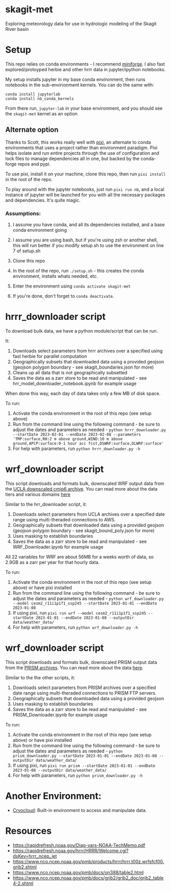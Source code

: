 # skagit-met
Exploring meteorology data for use in hydrologic modeling of the Skagit River basin

# Setup
This repo relies on conda environments - I recommend [miniforge](https://github.com/conda-forge/miniforge). I also fast explored/protoyped herbie and other hrrr data in jupyter/ipython notebooks. 

My setup installs jupyter in my base conda environment, then runs notebooks in the sub-envirionment kernels. You can do the same with:

```
conda install jupyterlab
conda install nb_conda_kernels
```

From there run, `jupyter-lab` in your base environment, and you should see the `skagit-met` kernel as an option

## Alternate option
Thanks to Scott, this works really well with [pixi](https://pixi.sh/latest/), an alternate to conda environments that uses a project rather than environment paradigm. Pixi helps isolate and run entire projects through the use of configuration and lock files to manage dependencies all in one, but backed by the conda-forge repos and pypi. 

To use pixi, install it on your machine, clone this repo, then run `pixi install` in the root of the repo.

To play around with the jupyter notebooks, just run `pixi run nb`, and a local instance of jupyter will be launched for you with all the necessary packages and dependencies. It's quite magic. 

### Assumptions:
1. I assume you have conda, and all its dependencies installed, and a base conda environment going
2. I assume you are using bash, but if you're using zsh or another shell, this will run better if you modify setup.sh to use the environment on line 7 of setup.sh

1. Clone this repo
2. In the root of the repo, run `./setup.sh` - this creates the conda environment, installs whats needed, etc.  
3. Enter the environment using `conda activate skagit-met`
4. If you're done, don't forget to `conda deactivate`.

# hrrr_downloader script
To download bulk data, we have a python module/script that can be run.

It:
1. Downloads select parameters from hrrr archives over a specified  using fast herbie for parallel computation
2. Geographically subsets that downloaded data using a provided geojson (geojson polygon boundary - see skagit_boundaries.json for more)
3. Cleans up all data that is not geographically subsetted
4. Saves the data as a zarr store to be read and manipulated - see hrr_model_downloader_notebook.ipynb for example usage

When done this way, each day of data takes only a few MB of disk space. 

To run: 
1. Activate the conda environment in the root of this repo (see setup above)
2. Run from the command line using the following command - be sure to adjust the dates and parameters as needed -  `python hrrr_downloader.py --startDate 2023-02-01 --endDate 2023-02-08 --parameters 'TMP:surface,RH:2 m above ground,WIND:10 m above ground,APCP:surface:0-1 hour acc fcst,DSWRF:surface,DLWRF:surface'`
3. For help with parameters, run `python hrrr_downloader.py -h`

# wrf_downloader script
This script downloads and formats bulk, downscaled WRF output data from the [UCLA downscaled cmip6 archive](https://dept.atmos.ucla.edu/alexhall/downscaling-cmip6). You can read more about the data tiers and various domains [here](https://dept.atmos.ucla.edu/sites/default/files/alexhall/files/aws_tiers_dirstructure_nov22.pdf)

Similar to the hrr_downloader script, it:
1. Downloads select parameters from UCLA archives over a specified date range using multi-theraded connections to AWS. 
2. Geographically subsets that downloaded data using a provided geojson (geojson polygon boundary - see skagit_bound_poly.json for more)
3. Uses masking to establish boundaries
4. Saves the data as a zarr store to be read and manipulated - see WRF_Downloader.ipynb for example usage

All 22 variables for WRF are about 56MB for a weeks worth of data, so 2.9GB as a zarr per year for that hourly data.

To run:
1. Activate the conda environment in the root of this repo (see setup above) or have pixi installed
2. Run from the command line using the following command - be sure to adjust the dates and parameters as needed - `python wrf_downloader.py --model cesm2_r11i1p1f1_ssp245 --startDate 2023-01-01 --endDate 2023-01-08`
3. If using pixi, run `pixi run wrf --model cesm2_r11i1p1f1_ssp245 --startDate 2023-01-01 --endDate 2023-01-08 --outputDir data/weather_data/`
3. For help with parameters, run `python wrf_downloader.py -h`

# wrf_downloader script
This script downloads and formats bulk, downscaled PRISM output data from the [PRISM archives](https://www.prism.oregonstate.edu/). You can read more about the data [here](https://www.prism.oregonstate.edu/documents/PRISM_datasets.pdf).

Similar to the the other scripts, it:
1. Downloads select parameters from PRISM archives over a specified date range using multi-theraded connections to PRISM FTP servers. 
2. Geographically subsets that downloaded data using a provided geojson
3. Uses masking to establish boundaries
4. Saves the data as a zarr store to be read and manipulated - see PRISM_Downloader.ipynb for example usage

To run:
1. Activate the conda environment in the root of this repo (see setup above) or have pixi installed
2. Run from the command line using the following command - be sure to adjust the dates and parameters as needed - `python prism_downloader.py --startDate 2023-01-01 --endDate 2023-01-08 --outputDir data/weather_data/`
3. If using pixi, run `pixi run prism --startDate 2023-01-01 --endDate 2023-01-08 --outputDir data/weather_data/`
3. For help with parameters, run `python prism_downloader.py -h`

# Another Environment:
* [Cryocloud](https://book.cryointhecloud.com/content/Getting_Started.html): Built-in environment to access and manipulate data.

# Resources
* https://rapidrefresh.noaa.gov/Diag-vars-NOAA-TechMemo.pdf
* https://rapidrefresh.noaa.gov/hrrr/HRRR/Welcome.cgi?dsKey=hrrr_ncep_jet
* https://www.nco.ncep.noaa.gov/pmb/products/hrrr/hrrr.t00z.wrfsfcf00.grib2.shtml
* https://www.nco.ncep.noaa.gov/pmb/docs/on388/table2.html
* https://www.nco.ncep.noaa.gov/pmb/docs/grib2/grib2_doc/grib2_table4-2.shtml
